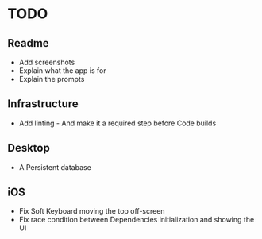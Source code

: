 # TODO

## Readme
- Add screenshots
- Explain what the app is for
- Explain the prompts

## Infrastructure
- Add linting - And make it a required step before Code builds

## Desktop
- A Persistent database

## iOS
- Fix Soft Keyboard moving the top off-screen
- Fix race condition between Dependencies initialization and showing the UI